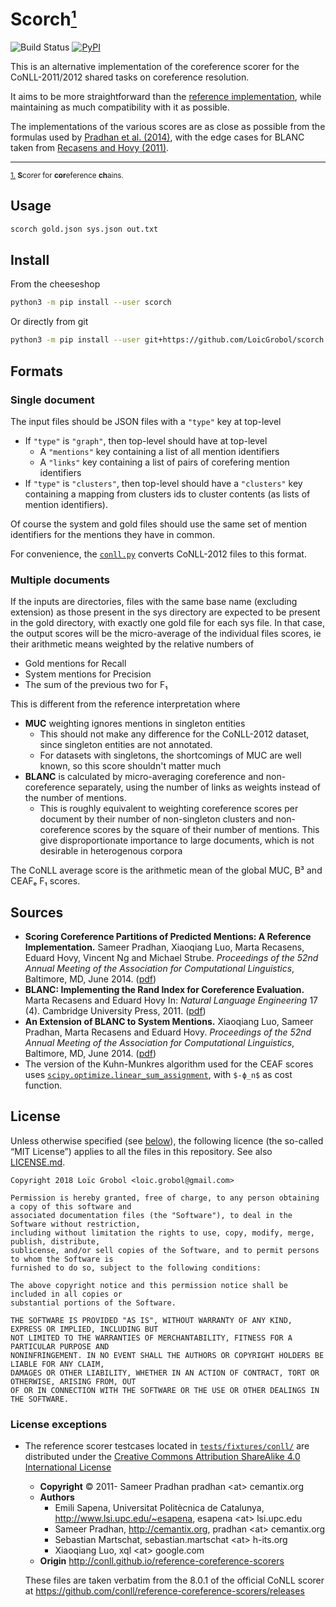 <!-- markdownlint-disable MD033 MD003 -->

Scorch<a id="footnote-0-1-backref" href="#footnote-0-1">¹</a>
======

![Build Status](https://github.com/LoicGrobol/scorch/workflows/Test/badge.svg)
[![PyPI](https://img.shields.io/pypi/v/scorch.svg)](https://pypi.org/project/scorch)

This is an alternative implementation of the coreference scorer for the CoNLL-2011/2012 shared tasks
on coreference resolution.

It aims to be more straightforward than the [reference implementation][ref-scorer], while
maintaining as much compatibility with it as possible.

The implementations of the various scores are as close as possible from the formulas used by
<a href="#pradhan2014scoring">Pradhan et al. (2014)</a>, with the edge cases for BLANC taken from
<a href="recasens2011BLANC">Recasens and Hovy (2011)</a>.

---
<sub><a id="footnote-0-1" href="#footnote-0-1-backref">1.</a> **S**corer for **cor**eference **ch**ains.</sub>

[ref-scorer]: https://github.com/conll/reference-coreference-scorers

## Usage

```bash
scorch gold.json sys.json out.txt
```

## Install

From the cheeseshop

```bash
python3 -m pip install --user scorch
```

Or directly from git

```bash
python3 -m pip install --user git+https://github.com/LoicGrobol/scorch.git
```

## Formats

### Single document

The input files should be JSON files with a `"type"` key at top-level

- If `"type"` is `"graph"`, then top-level should have at top-level
  - A `"mentions"` key containing a list of all mention identifiers
  - A `"links"` key containing a list of pairs of corefering mention identifiers
- If `"type"` is `"clusters"`, then top-level should have a `"clusters"` key containing a mapping
  from clusters ids to cluster contents (as lists of mention identifiers).

Of course the system and gold files should use the same set of mention identifiers for the mentions
they have in common.

For convenience, the [`conll.py`](/scorch/conll.py) converts CoNLL-2012 files to this format.

### Multiple documents

If the inputs are directories, files with the same base name (excluding extension) as those present
in the sys directory are expected to be present in the gold directory, with exactly one gold file
for each sys file.
In that case, the output scores will be the micro-average of the individual files
scores, ie their arithmetic means weighted by the relative numbers of

- Gold mentions for Recall
- System mentions for Precision
- The sum of the previous two for F₁

This is different from the reference interpretation where

- **MUC** weighting ignores mentions in singleton entities
  - This should not make any difference for the CoNLL-2012 dataset, since singleton entities are not
    annotated.
  - For datasets with singletons, the shortcomings of MUC are well known, so this score shouldn't
    matter much
- **BLANC** is calculated by micro-averaging coreference and non-coreference separately, using
  the number of links as weights instead of the number of mentions.
  - This is roughly equivalent to weighting coreference scores per document by their number of
    non-singleton clusters and non-coreference scores by the square of their number of mentions.
    This give disproportionate importance to large documents, which is not desirable
    in heterogenous corpora

The CoNLL average score is the arithmetic mean of the global MUC, B³ and CEAFₑ F₁ scores.

## Sources

- <a id="pradhan2014scoring" />**Scoring Coreference Partitions of Predicted Mentions: A Reference
  Implementation.** Sameer Pradhan, Xiaoqiang Luo, Marta Recasens, Eduard Hovy, Vincent Ng and
  Michael Strube. *Proceedings of the 52nd Annual Meeting of the Association for Computational
  Linguistics*, Baltimore, MD, June 2014. ([pdf](http://aclweb.org/anthology/P/P14/P14-2006.pdf))
- <a id="recasens2011BLANC" />**BLANC: Implementing the Rand Index for Coreference Evaluation.**
  Marta Recasens and Eduard Hovy In: *Natural Language Engineering* 17 (4). Cambridge University
  Press, 2011.
  ([pdf](http://citeseerx.ist.psu.edu/viewdoc/download?doi=10.1.1.300.9229&rep=rep1&type=pdf))
- <a id="luo2014BLANC" /> **An Extension of BLANC to System Mentions.** Xiaoqiang Luo, Sameer
  Pradhan, Marta Recasens and Eduard Hovy. *Proceedings of the 52nd Annual Meeting of the
  Association for Computational Linguistics*, Baltimore, MD, June 2014.
  ([pdf](http://aclweb.org/anthology/P/P14/P14-2005.pdf))
- The version of the Kuhn-Munkres algorithm used for the CEAF scores uses
  [`scipy.optimize.linear_sum_assignment`](https://docs.scipy.org/doc/latest/reference/generated/scipy.optimize.linear_sum_assignment.html),
  with `$-ϕ_n$` as cost function.

## License

Unless otherwise specified (see <a href="#license-exceptions">below</a>), the following licence (the
so-called “MIT License”) applies to all the files in this repository.
See also [LICENSE.md](LICENSE.md).

```text
Copyright 2018 Loïc Grobol <loic.grobol@gmail.com>

Permission is hereby granted, free of charge, to any person obtaining a copy of this software and
associated documentation files (the "Software"), to deal in the Software without restriction,
including without limitation the rights to use, copy, modify, merge, publish, distribute,
sublicense, and/or sell copies of the Software, and to permit persons to whom the Software is
furnished to do so, subject to the following conditions:

The above copyright notice and this permission notice shall be included in all copies or
substantial portions of the Software.

THE SOFTWARE IS PROVIDED "AS IS", WITHOUT WARRANTY OF ANY KIND, EXPRESS OR IMPLIED, INCLUDING BUT
NOT LIMITED TO THE WARRANTIES OF MERCHANTABILITY, FITNESS FOR A PARTICULAR PURPOSE AND
NONINFRINGEMENT. IN NO EVENT SHALL THE AUTHORS OR COPYRIGHT HOLDERS BE LIABLE FOR ANY CLAIM,
DAMAGES OR OTHER LIABILITY, WHETHER IN AN ACTION OF CONTRACT, TORT OR OTHERWISE, ARISING FROM, OUT
OF OR IN CONNECTION WITH THE SOFTWARE OR THE USE OR OTHER DEALINGS IN THE SOFTWARE.
```

### <a id="license-exceptions">License exceptions</a>

- The reference scorer testcases located in
  [`tests/fixtures/conll/`](tests/fixtures/conll/datafiles) are distributed under the [Creative
  Commons Attribution ShareAlike 4.0 International
  License](http://creativecommons.org/licenses/by-sa/4.0/)
  - **Copyright** © 2011- Sameer Pradhan pradhan \<at\> cemantix.org
  - **Authors**
    - Emili Sapena, Universitat Politècnica de Catalunya, <http://www.lsi.upc.edu/~esapena>, esapena
      \<at\> lsi.upc.edu
    - Sameer Pradhan, <http://cemantix.org>, pradhan \<at\> cemantix.org
    - Sebastian Martschat, sebastian.martschat \<at\> h-its.org
    - Xiaoqiang Luo, xql \<at\> google.com
  - **Origin** <http://conll.github.io/reference-coreference-scorers>
  
  These files are taken verbatim from the 8.0.1 of the official CoNLL scorer at <https://github.com/conll/reference-coreference-scorers/releases>
